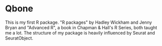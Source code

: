 # Qbone

This is my first R package. "R packages" by Hadley Wickham and Jenny Bryan and "Advanced R", a book in Chapman & Hall's R Series, both taught me a lot.
The structure of my package is heavily influenced by Seurat and SeuratObject.
